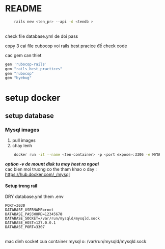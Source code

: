 # README

``` bash 
    rails new <ten_pr> --api -d <tendb > 
```
<br>
check file database.yml de doi pass

copy 3 cai file cubocop voi rails best pracice để check code <br>

cac gem can thiet 
``` ruby 
gem 'rubocop-rails'
gem "rails_best_practices"
gem "rubocop"
gem "byebug" 
```

# setup docker

## setup database 
### Mysql images
1. pull images
2. chay lenh 
```bash 
    docker run -it --name <ten-container> -p <port expose>:3306 -e MYSQL_ROOT_PASSWORD=12345678 <images_id>
```
___option -v de mount disk tu may host ra ngoai___
<br>
cac bien moi truong co the tham khao o day : https://hub.docker.com/_/mysql

#### Setup trong rail 
DRY database.yml 
them .env
```.env
PORT=3030
DATABASE_USERNAME=root
DATABASE_PASSWORD=12345678
DATABASE_SOCKET=/var/run/mysqld/mysqld.sock
DATABASE_HOST=127.0.0.1
DATABASE_PORT=3307
```
<br> mac dinh socket cua container mysql o: /var/run/mysqld/mysqld.sock




